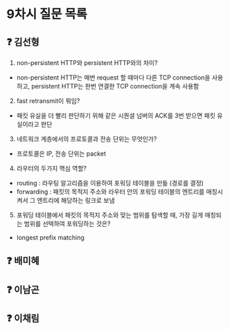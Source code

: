 # 9차시 질문 목록

## ❓ 김선형
1. non-persistent HTTP와 persistent HTTP와의 차이?
- non-persistent HTTP는 매번 request 할 때마다 다른 TCP connection을 사용하고, persistent HTTP는 한번 연결한 TCP connection을 계속 사용함
2. fast retransmit이 뭐임? 
- 패킷 유실을 더 빨리 판단하기 위해 같은 시퀀셜 넘버의 ACK를 3번 받으면 패킷 유실이라고 판단
3. 네트워크 계층에서의 프로토콜과 전송 단위는 무엇인가? 
- 프로토콜은 IP, 전송 단위는 packet
4. 라우터의 두가지 핵심 역할?
- routing : 라우팅 알고리즘을 이용하여 포워딩 테이블을 만듦 (경로를 결정)
- forwarding : 패킷의 목적지 주소와 라우터 안의 포워딩 테이블의 엔트리를 매칭시켜서 그 엔트리에 해당하는 링크로 보냄
5. 포워딩 테이블에서 패킷의 목적지 주소와 맞는 범위를 탐색할 때, 가장 길게 매칭되는 범위를 선택하여 포워딩하는 것은?
- longest prefix matching

## ❓ 배미혜


## ❓ 이남곤


## ❓ 이채림

